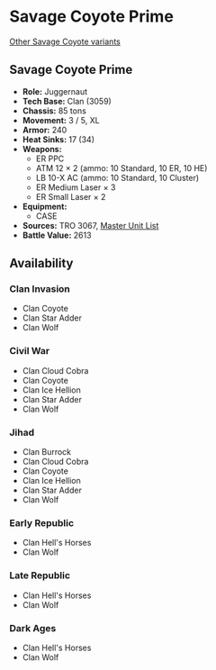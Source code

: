 # Savage Coyote Prime

[Other Savage Coyote variants](../savage_coyote.md)

## Savage Coyote Prime
- **Role:** Juggernaut
- **Tech Base:** Clan (3059)
- **Chassis:** 85 tons
- **Movement:** 3 / 5, XL
- **Armor:** 240
- **Heat Sinks:** 17 (34)
- **Weapons:**
  - ER PPC
  - ATM 12 × 2 (ammo: 10 Standard, 10 ER, 10 HE)
  - LB 10-X AC (ammo: 10 Standard, 10 Cluster)
  - ER Medium Laser × 3
  - ER Small Laser × 2
- **Equipment:**
  - CASE
- **Sources:** TRO 3067, [Master Unit List](http://masterunitlist.info/Unit/Details/4985/savage-coyote-prime)
- **Battle Value:** 2613

## Availability

### Clan Invasion
- Clan Coyote
- Clan Star Adder
- Clan Wolf

### Civil War
- Clan Cloud Cobra
- Clan Coyote
- Clan Ice Hellion
- Clan Star Adder
- Clan Wolf

### Jihad
- Clan Burrock
- Clan Cloud Cobra
- Clan Coyote
- Clan Ice Hellion
- Clan Star Adder
- Clan Wolf

### Early Republic
- Clan Hell's Horses
- Clan Wolf

### Late Republic
- Clan Hell's Horses
- Clan Wolf

### Dark Ages
- Clan Hell's Horses
- Clan Wolf

